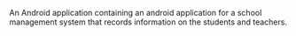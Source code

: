 An Android application containing an android application for a school management system that records information on the students and teachers.
